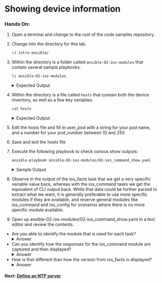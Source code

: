 # Showing device information

### Hands On: 

1. Open a terminal and change to the root of the code samples repository.  
1. Change into the directory for this lab.  

    ```bash
    cd intro-ansible/
    ```

1. Within the directory is a folder called `ansible-02-ios-modules` that contain several sample playbooks. 

    ```bash
    ls ansible-02-ios-modules
    ```

    <details>
    <summary> Expected Output </summary>
    <pre>
    02-ios_command_show.yaml
    02-ios_command_show_ntp.yaml
    02-loopback_create.yaml
    02-loopback_delete.yaml
    02-ntp_create.yaml
    02-ntp_delete.yaml
    </pre>
    </details>

1. Within the directory is a file called `hosts` that contain both the device inventory, as well as a few key variables. 

    ```bash
    cat hosts
    ```

    <details>
    <summary> Expected Output </summary>
    <pre>
    [iosxe:vars]
    #user_pod: <insert_unique_string>  # Fill in a unique pod name
    # Fill in a unique pod name
    user_pod = mypod
    pod_number = 10

    [iosxe:children]
    sandbox
    #express

    [sandbox]
    ios-xe-mgmt.cisco.com ansible_port=8181

    [express]
    198.18.134.11  # dcloud pod router #1
    198.18.134.12  # dcloud pod router #2
    </pre>
    </details>


1. Edit the hosts file and fill in user_pod with a string for your pod name, and a number for your pod_number between 10 and 250

1. Save and exit the hosts file

1. Execute the following playbook to check various show outputs:

    ```bash
    ansible-playbook ansible-02-ios-modules/02-ios_command_show.yaml
    ```

    <details>
    <summary> Sample Output </summary>
    <pre>

    TASK [GATHERING FACTS] *******************************************************************************************************************************
    ok: [ios-xe-mgmt.cisco.com]

    TASK [display current IOS version] *******************************************************************************************************************
    ok: [ios-xe-mgmt.cisco.com] => {
        "ansible_net_version": "16.08.01"
    }

    TASK [run show ip int brie] **************************************************************************************************************************
    ok: [ios-xe-mgmt.cisco.com]

    TASK [display value of "myint" variable *************************************************************************************************************
    ok: [ios-xe-mgmt.cisco.com] => {
        "myint[\"stdout_lines\"]": [
                "Interface              IP-Address      OK? Method Status                Protocol",
                "GigabitEthernet1       10.10.20.48     YES NVRAM  up                    up      ",
                "GigabitEthernet2       10.255.255.1    YES other  up                    up      ",
                "GigabitEthernet3       unassigned      YES unset  up                    up      ",
                "Port-channel2          unassigned      YES unset  down                  down"
        ]
    }

    TASK [run show users] ********************************************************************************************************************************
    ok: [ios-xe-mgmt.cisco.com]

    TASK [display value of "shuser" variable] ************************************************************************************************************
    ok: [ios-xe-mgmt.cisco.com] => {
        "shuser[\"stdout_lines\"]": [
                "Line       User       Host(s)              Idle       Location",
                "*  1 vty 0     root       idle                 00:00:00 10.24.12.232",
                "",
                "  Interface    User               Mode         Idle     Peer Address",
                "  unknown      a(ONEP)            com.cisco.sy 00:00:20 ",
                "  unknown      NETCONF(ONEP)      com.cisco.ne 00:00:20"
        ]
    }

    PLAY RECAP *******************************************************************************************************************************************
    ios-xe-mgmt.cisco.com      : ok=6    changed=0    unreachable=0    failed=0
    </pre>
    </details>

1. Observe in the output of the ios_facts task that we get a very specific variable value back, whereas with the ios_command tasks we get the equivalent of CLI output back. While that data could be further parsed to extract what we want, it is generally preferable to use more specific modules if they are available, and reserve general modules like ios_command and ios_config for scenarios where there is no more specific module available. 

1. Open up ansible-02-ios-modules/02-ios_command_show.yaml in a text editor and review the contents. 
 * Are you able to identify the module that is used for each task? 
    <details>
    <summary> Answer </summary>
    <pre>
    This playbook leverages ios_facts and ios_command modules.
    </pre>
    </details>
 * Can you identify how the responses for the ios_command module are captured and then displayed?
    <details>
    <summary> Answer </summary>
    <pre>
    In each task that calls ios_command, the output of the command is registered to a variable with the "register:" parameter. For example, "register: myint" stores the output of one task in the "myint" variable. 
    </pre>
    </details>
 * How is that different than how the version from ios_facts is displayed? 
    <details>
    <summary> Answer </summary>
    <pre>
    ios_facts gathers common attributes and stores them directly into variables such as "ansible_net_version". In contrast, ios_command returns the output from the command without parsing it into key/value pairs or variables. 
    </pre>
    </details>


#### Next: [Define an NTP server](2-create-ntp.md)
